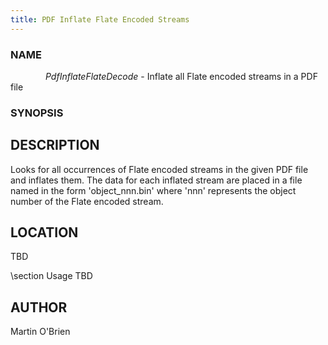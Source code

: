 ```yaml
---
title: PDF Inflate Flate Encoded Streams
---
```


### NAME
&emsp;&emsp;&emsp;&emsp;*PdfInflateFlateDecode* - Inflate all Flate encoded streams in a PDF file

### SYNOPSIS

## DESCRIPTION
Looks for all occurrences of Flate encoded streams in the given PDF file
and inflates them. The data for each inflated stream are placed in a
file named in the form 'object_nnn.bin' where 'nnn' represents the
object number of the Flate encoded stream.

## LOCATION
TBD

\section Usage
TBD

## AUTHOR
Martin O'Brien
